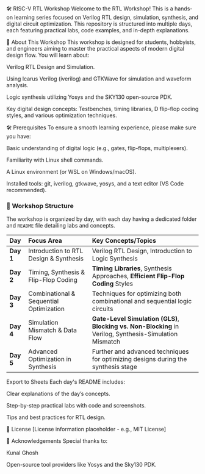 🛠️ RISC-V RTL Workshop
Welcome to the RTL Workshop!
This is a hands-on learning series focused on Verilog RTL design, simulation, synthesis, and digital circuit optimization. This repository is structured into multiple days, each featuring practical labs, code examples, and in-depth explanations.

📘 About This Workshop
This workshop is designed for students, hobbyists, and engineers aiming to master the practical aspects of modern digital design flow. You will learn about:

Verilog RTL Design and Simulation.

Using Icarus Verilog (iverilog) and GTKWave for simulation and waveform analysis.

Logic synthesis utilizing Yosys and the SKY130 open-source PDK.

Key digital design concepts: Testbenches, timing libraries, D flip-flop coding styles, and various optimization techniques.

🛠️ Prerequisites
To ensure a smooth learning experience, please make sure you have:

Basic understanding of digital logic (e.g., gates, flip-flops, multiplexers).

Familiarity with Linux shell commands.

A Linux environment (or WSL on Windows/macOS).

Installed tools: git, iverilog, gtkwave, yosys, and a text editor (VS Code recommended).


### 📂 Workshop Structure

The workshop is organized by day, with each day having a dedicated folder and `README` file detailing labs and concepts.

| Day | Focus Area | Key Concepts/Topics |
| :--- | :--- | :--- |
| **Day 1** | Introduction to RTL Design & Synthesis | Verilog RTL Design, Introduction to Logic Synthesis |
| **Day 2** | Timing, Synthesis & Flip-Flop Coding | **Timing Libraries**, Synthesis Approaches, **Efficient Flip-Flop Coding** Styles |
| **Day 3** | Combinational & Sequential Optimization | Techniques for optimizing both combinational and sequential logic circuits |
| **Day 4** | Simulation Mismatch & Data Flow | **Gate-Level Simulation (GLS)**, **Blocking vs. Non-Blocking** in Verilog, Synthesis-Simulation Mismatch |
| **Day 5** | Advanced Optimization in Synthesis | Further and advanced techniques for optimizing designs during the synthesis stage |

Export to Sheets
Each day's README includes:

Clear explanations of the day’s concepts.

Step-by-step practical labs with code and screenshots.

Tips and best practices for RTL design.

📜 License
[License information placeholder - e.g., MIT License]

🙏 Acknowledgements
Special thanks to:

Kunal Ghosh

Open-source tool providers like Yosys and the Sky130 PDK.
